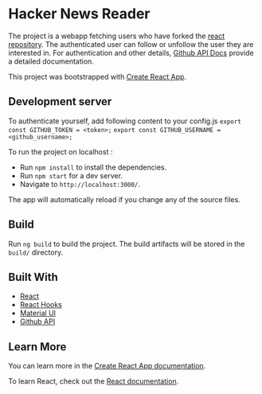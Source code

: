 # Hacker News Reader

The project is a webapp fetching users who have forked the [react repository](https://github.com/facebook/react/). The authenticated user can follow or unfollow the user they are interested in. For authentication and other details, [Github API Docs](https://docs.github.com/en/rest/reference/users#get-the-authenticated-user) provide a detailed documentation.

This project was bootstrapped with [Create React App](https://github.com/facebook/create-react-app).

## Development server

To authenticate yourself, add following content to your config.js
`export const GITHUB_TOKEN = <token>;`
`export const GITHUB_USERNAME = <github_username>;`

To run the project on localhost :

- Run `npm install` to install the dependencies.
- Run `npm start` for a dev server.
- Navigate to `http://localhost:3000/`.

The app will automatically reload if you change any of the source files.

## Build

Run `ng build` to build the project. The build artifacts will be stored in the `build/` directory.

## Built With

- [React](https://reactjs.org/)
- [React Hooks](https://reactjs.org/docs/hooks-intro.html)
- [Material UI](https://material-ui.com/)
- [Github API](https://docs.github.com/en/rest)

## Learn More

You can learn more in the [Create React App documentation](https://facebook.github.io/create-react-app/docs/getting-started).

To learn React, check out the [React documentation](https://reactjs.org/).
